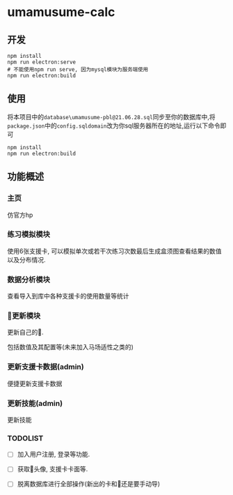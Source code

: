 <!--
 * @Author: your name
 * @Date: 2021-06-15 17:31:46
 * @LastEditTime: 2021-06-30 14:41:48
 * @LastEditors: Please set LastEditors
 * @Description: In User Settings Edit
 * @FilePath: \umamusume-databaseh:\Electron\electron-vue\umamusume-calc\README.md
-->
# umamusume-calc

## 开发
```
npm install
npm run electron:serve 
# 不能使用npm run serve, 因为mysql模块为服务端使用
npm run electron:build
```
## 使用
将本项目中的`database\umamusume-pbl@21.06.28.sql`同步至你的数据库中,将`package.json`中的`config.sqldomain`改为你sql服务器所在的地址,运行以下命令即可
```
npm install
npm run electron:build
```


## 功能概述
### 主页
仿官方hp

### 练习模拟模块
使用6张支援卡, 可以模拟单次或若干次练习次数最后生成盒须图查看结果的数值以及分布情况.

### 数据分析模块
查看导入到库中各种支援卡的使用数量等统计

### 🐎更新模块
更新自己的🐎.

包括数值及其配置等(未来加入马场适性之类的)

### 更新支援卡数据(admin)
便捷更新支援卡数据

### 更新技能(admin)
更新技能

### TODOLIST
- [ ] 加入用户注册, 登录等功能.
- [ ] 获取🐎头像, 支援卡卡面等.
- [ ] 脱离数据库进行全部操作(新出的卡和🐎还是要手动导)

